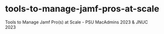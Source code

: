 # tools-to-manage-jamf-pros-at-scale
Tools to Manage Jamf Pro(s) at Scale - PSU MacAdmins 2023 & JNUC 2023
